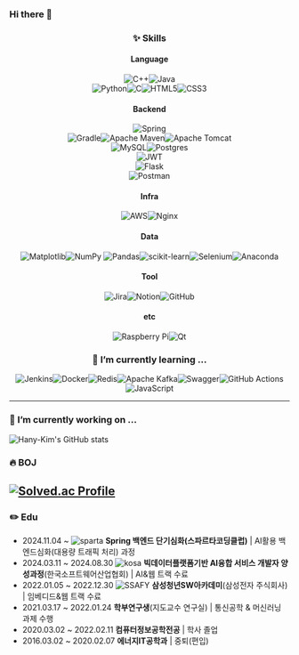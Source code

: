 ### Hi there 👋

<!--
**Hany-Kim/Hany-Kim** is a ✨ _special_ ✨ repository because its `README.md` (this file) appears on your GitHub profile.

Here are some ideas to get you started:

- 🔭 I’m currently working on ...
- 🌱 I’m currently learning ...
- 👯 I’m looking to collaborate on ...
- 🤔 I’m looking for help with ...
- 💬 Ask me about ...
- 📫 How to reach me: ...
- 😄 Pronouns: ...
- ⚡ Fun fact: ...
-->

<div align="center">

### ✨ Skills

#### Language

![C++](https://img.shields.io/badge/c++-%2300599C.svg?style=for-the-badge&logo=c%2B%2B&logoColor=white)![Java](https://img.shields.io/badge/java-%23ED8B00.svg?style=for-the-badge&logo=openjdk&logoColor=white)<br>![Python](https://img.shields.io/badge/python-3670A0?style=for-the-badge&logo=python&logoColor=ffdd54)![C](https://img.shields.io/badge/c-%2300599C.svg?style=for-the-badge&logo=c&logoColor=white)![HTML5](https://img.shields.io/badge/html5-%23E34F26.svg?style=for-the-badge&logo=html5&logoColor=white)![CSS3](https://img.shields.io/badge/css3-%231572B6.svg?style=for-the-badge&logo=css3&logoColor=white)

#### Backend

![Spring](https://img.shields.io/badge/spring-%236DB33F.svg?style=for-the-badge&logo=spring&logoColor=white)<br>![Gradle](https://img.shields.io/badge/Gradle-02303A.svg?style=for-the-badge&logo=Gradle&logoColor=white)![Apache Maven](https://img.shields.io/badge/Apache%20Maven-C71A36?style=for-the-badge&logo=Apache%20Maven&logoColor=white)![Apache Tomcat](https://img.shields.io/badge/apache%20tomcat-%23F8DC75.svg?style=for-the-badge&logo=apache-tomcat&logoColor=black)<br>![MySQL](https://img.shields.io/badge/mysql-4479A1.svg?style=for-the-badge&logo=mysql&logoColor=white)![Postgres](https://img.shields.io/badge/postgres-%23316192.svg?style=for-the-badge&logo=postgresql&logoColor=white)<br>![JWT](https://img.shields.io/badge/JWT-black?style=for-the-badge&logo=JSON%20web%20tokens)<br>![Flask](https://img.shields.io/badge/flask-%23000.svg?style=for-the-badge&logo=flask&logoColor=white)<br>![Postman](https://img.shields.io/badge/Postman-FF6C37?style=for-the-badge&logo=postman&logoColor=white)

#### Infra

![AWS](https://img.shields.io/badge/AWS-%23FF9900.svg?style=for-the-badge&logo=amazon-aws&logoColor=white)![Nginx](https://img.shields.io/badge/nginx-%23009639.svg?style=for-the-badge&logo=nginx&logoColor=white)

#### Data

![Matplotlib](https://img.shields.io/badge/Matplotlib-%23ffffff.svg?style=for-the-badge&logo=Matplotlib&logoColor=black)![NumPy](https://img.shields.io/badge/numpy-%23013243.svg?style=for-the-badge&logo=numpy&logoColor=white)	![Pandas](https://img.shields.io/badge/pandas-%23150458.svg?style=for-the-badge&logo=pandas&logoColor=white)![scikit-learn](https://img.shields.io/badge/scikit--learn-%23F7931E.svg?style=for-the-badge&logo=scikit-learn&logoColor=white)![Selenium](https://img.shields.io/badge/-selenium-%43B02A?style=for-the-badge&logo=selenium&logoColor=white)![Anaconda](https://img.shields.io/badge/Anaconda-%2344A833.svg?style=for-the-badge&logo=anaconda&logoColor=white)

#### Tool

![Jira](https://img.shields.io/badge/jira-%230A0FFF.svg?style=for-the-badge&logo=jira&logoColor=white)![Notion](https://img.shields.io/badge/Notion-%23000000.svg?style=for-the-badge&logo=notion&logoColor=white)![GitHub](https://img.shields.io/badge/github-%23121011.svg?style=for-the-badge&logo=github&logoColor=white)

#### etc

![Raspberry Pi](https://img.shields.io/badge/-Raspberry_Pi-C51A4A?style=for-the-badge&logo=Raspberry-Pi)![Qt](https://img.shields.io/badge/Qt-%23217346.svg?style=for-the-badge&logo=Qt&logoColor=white)

### 🌱 I’m currently learning ...
![Jenkins](https://img.shields.io/badge/jenkins-%232C5263.svg?style=for-the-badge&logo=jenkins&logoColor=white)![Docker](https://img.shields.io/badge/docker-%230db7ed.svg?style=for-the-badge&logo=docker&logoColor=white)![Redis](https://img.shields.io/badge/redis-%23DD0031.svg?style=for-the-badge&logo=redis&logoColor=white)![Apache Kafka](https://img.shields.io/badge/Apache%20Kafka-000?style=for-the-badge&logo=apachekafka)![Swagger](https://img.shields.io/badge/-Swagger-%23Clojure?style=for-the-badge&logo=swagger&logoColor=white)![GitHub Actions](https://img.shields.io/badge/github%20actions-%232671E5.svg?style=for-the-badge&logo=githubactions&logoColor=white)![JavaScript](https://img.shields.io/badge/javascript-%23323330.svg?style=for-the-badge&logo=javascript&logoColor=%23F7DF1E)
</div>

---

### 🔭 I’m currently working on ...
![Hany-Kim's GitHub stats](https://github-readme-stats.vercel.app/api?username=Hany-Kim\&bg_color=30,e96443,904e95\&title_color=fff\&text_color=fff)

### 🔥 BOJ
[![Solved.ac Profile](http://mazassumnida.wtf/api/v2/generate_badge?boj=kan)](https://solved.ac/kan/)
---
### ✏️ Edu
* 2024.11.04 ~ ![sparta](https://img.shields.io/badge/sparta-E8344E) **Spring 백엔드 단기심화(스파르타코딩클럽)** | AI활용 백엔드심화(대용량 트래픽 처리) 과정
* 2024.03.11 ~ 2024.08.30 ![kosa](https://img.shields.io/badge/kosa-195D8B) **빅데이터플랫폼기반 AI융합 서비스 개발자 양성과정**(한국소프트웨어산업협회) | AI&웹 트랙 수료
* 2022.01.05 ~ 2022.12.30 ![SSAFY](https://img.shields.io/badge/SSAFY-1BB1E7) **삼성청년SW아카데미**(삼성전자 주식회사) | 임베디드&웹 트랙 수료
* 2021.03.17 ~ 2022.01.24 **학부연구생**(지도교수 연구실) | 통신공학 & 머신러닝 과제 수행
* 2020.03.02 ~ 2022.02.11 **컴퓨터정보공학전공** | 학사 졸업
* 2016.03.02 ~ 2020.02.07 **에너지IT공학과** | 중퇴(편입)

